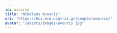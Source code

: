 ```yaml
---
id: avouris
title: "Nikolaos Avouris"
uri: "https://hci.ece.upatras.gr/people/avouris/"
avatar: "/assets/images/avouris.jpg"
---
```

